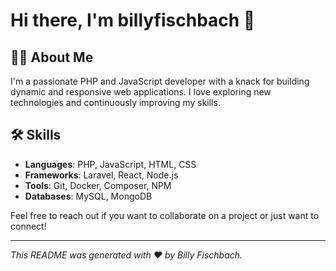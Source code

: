 # Hi there, I'm billyfischbach 👋

## 👨‍💻 About Me

I'm a passionate PHP and JavaScript developer with a knack for building dynamic and responsive web applications. I love exploring new technologies and continuously improving my skills.

## 🛠️ Skills

- **Languages**: PHP, JavaScript, HTML, CSS
- **Frameworks**: Laravel, React, Node.js
- **Tools**: Git, Docker, Composer, NPM
- **Databases**: MySQL, MongoDB

<!-- ## 🚀 Projects

Here are a few projects I've worked on:

- **[Project Name](https://github.com/billyfischbach/projectname)**: Brief description of what this project does.
- **[Another Project](https://github.com/billyfischbach/anotherproject)**: Brief description of this project. -->

<!-- ## 📫 Contact Me

- **Email**: youremail@example.com
- **LinkedIn**: [Your LinkedIn Profile](https://www.linkedin.com/in/yourprofile)
- **Twitter**: [@yourtwitterhandle](https://twitter.com/yourtwitterhandle) -->

<!-- ## 📈 GitHub Stats

![Your GitHub stats](https://github-readme-stats.vercel.app/api?username=billyfischbach&show_icons=true&theme=radical)

 ## 🏆 Achievements

- [Achievement 1]
- [Achievement 2] -->

Feel free to reach out if you want to collaborate on a project or just want to connect!

---

*This README was generated with ❤️ by Billy Fischbach.*
